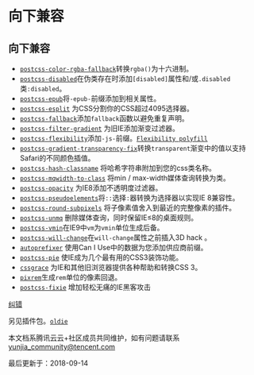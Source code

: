# 向下兼容

## 向下兼容

- [`postcss-color-rgba-fallback`](https://github.com/postcss/postcss-color-rgba-fallback)转换`rgba()`为十六进制。
- [`postcss-disabled`](https://github.com/cocco3/postcss-disabled)在伪类存在时添加`[disabled]`属性和/或`.disabled`类`:disabled`。
- [`postcss-epub`](https://github.com/Rycochet/postcss-epub)将`-epub-`前缀添加到相关属性。
- [`postcss-esplit`](https://github.com/vitaliyr/postcss-esplit) 为CSS分割你的CSS超过4095选择器。
- [`postcss-fallback`](https://github.com/MadLittleMods/postcss-fallback)添加`fallback`函数以避免重复声明。
- [`postcss-filter-gradient`](https://github.com/yuezk/postcss-filter-gradient) 为旧IE添加渐变过滤器。
- [`postcss-flexibility`](https://github.com/7rulnik/postcss-flexibility)添加`-js-`前缀。[`Flexibility polyfill`](https://github.com/10up/flexibility)
- [`postcss-gradient-transparency-fix`](https://github.com/gilmoreorless/postcss-gradient-transparency-fix)转换`transparent`渐变中的值以支持Safari的不同颜色插值。
- [`postcss-hash-classname`](https://github.com/ctxhou/postcss-hash-classname) 将哈希字符串附加到您的css类名称。
- [`postcss-mqwidth-to-class`](https://github.com/notacouch/postcss-mqwidth-to-class) 将min / max-width媒体查询转换为类。
- [`postcss-opacity`](https://github.com/iamvdo/postcss-opacity) 为IE8添加不透明度过滤器。
- [`postcss-pseudoelements`](https://github.com/axa-ch/postcss-pseudoelements)将`::`选择`:`器转换为选择器以实现IE 8兼容性。
- [`postcss-round-subpixels`](https://github.com/himynameisdave/postcss-round-subpixels) 将子像素值舍入到最近的完整像素的插件。
- [`postcss-unmq`](https://github.com/jonathantneal/postcss-unmq) 删除媒体查询，同时保留IE≤8的桌面规则。
- [`postcss-vmin`](https://github.com/iamvdo/postcss-vmin)在IE9中`vm`为`vmin`单位生成后备。
- [`postcss-will-change`](https://github.com/postcss/postcss-will-change)在`will-change`属性之前插入3D hack 。
- [`autoprefixer`](https://github.com/postcss/autoprefixer) 使用Can I Use中的数据为您添加供应商前缀。
- [`postcss-pie`](https://github.com/gucong3000/postcss-pie) 使IE成为几个最有用的CSS3装饰功能。
- [`cssgrace`](https://github.com/cssdream/cssgrace) 为IE和其他旧浏览器提供各种帮助和转换CSS 3。
- [`pixrem`](https://github.com/robwierzbowski/node-pixrem)生成`rem`单位的像素回退。
- [`postcss-fixie`](https://github.com/tivac/fixie) 增加轻松无痛的IE黑客攻击

[纠错](javascript:;)

另见插件包。[`oldie`](https://github.com/jonathantneal/oldie)

本文档系腾讯云云+社区成员共同维护，如有问题请联系 yunjia_community@tencent.com

最后更新于：2018-09-14